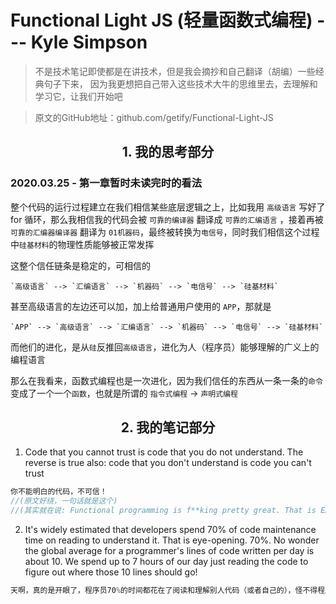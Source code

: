 # Functional Light JS (轻量函数式编程) --- Kyle Simpson
> 不是技术笔记即使都是在讲技术，但是我会摘抄和自己翻译（胡编）一些经典句子下来， 因为我更想把自己带入这些技术大牛的思维里去，去理解和学习它，让我们开始吧  

> 原文的GitHub地址：github.com/getify/Functional-Light-JS
<h2 style="text-align:center">1. 我的思考部分 </h2>

### 2020.03.25 - 第一章暂时未读完时的看法 
整个代码的运行过程建立在我们相信某些底层逻辑之上，比如我用 `高级语言` 写好了 for 循环，那么我相信我的代码会被 `可靠的编译器` 翻译成 `可靠的汇编语言` ，接着再被`可靠的汇编器编译器` 翻译为 `01机器码`，最终被转换为`电信号`，同时我们相信这个过程中`硅基材料`的物理性质能够被正常发挥

这整个信任链条是稳定的，可相信的  
```
`高级语言` --> `汇编语言` --> `机器码` --> `电信号` --> `硅基材料` 
```
甚至高级语言的左边还可以加，加上给普通用户使用的 `APP`，那就是  
```
`APP` --> `高级语言` --> `汇编语言` --> `机器码` --> `电信号` --> `硅基材料`
```

而他们的进化，是从`硅`反推回`高级语言`，进化为人（程序员）能够理解的广义上的编程语言

那么在我看来，函数式编程也是一次进化，因为我们信任的东西从一条一条的`命令`变成了一个一个`函数`，也就是所谓的 `指令式编程` -> `声明式编程`


<h2 style="text-align:center"> 2. 我的笔记部分 </h2>

1.  Code that you cannot trust is code that you do not understand. The reverse is true also: code that you don't understand is code you can't trust  
```js
你不能明白的代码，不可信！
//(原文好绕，一句话就是这个)
//(其实就在说: Functional programming is f**king pretty great. That is EASY to understand. Use it bro!)
```


2. It's widely estimated that developers spend 70% of code maintenance time on reading to understand it. That is eye-opening. 70%. No wonder the global average for a programmer's lines of code written per day is about 10. We spend up to 7 hours of our day just reading the code to figure out where those 10 lines should go!  
```js
天啊，真的是开眼了，程序员70%的时间都花在了阅读和理解别人代码（或者自己的），怪不得程序员平均每天写的代码量只有10行
```